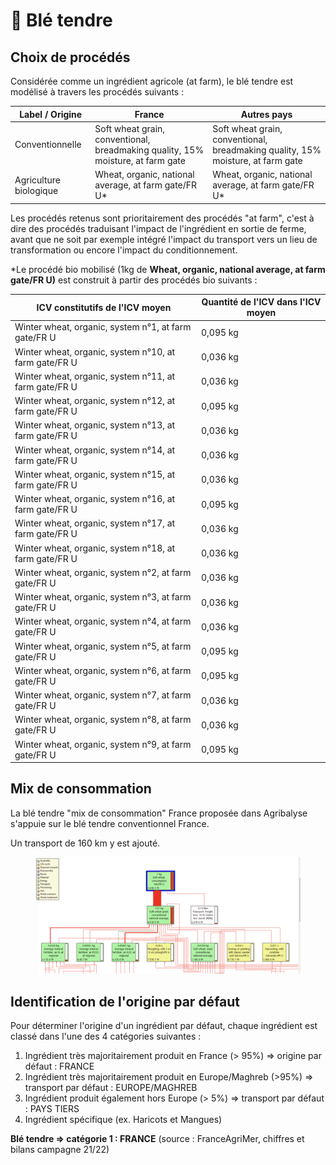 # 🌾 Blé tendre

## Choix de procédés

Considérée comme un ingrédient agricole (at farm), le blé tendre est modélisé à travers les procédés suivants :&#x20;

| Label / Origine        | France                                                                          | Autres pays                                                                     |
| ---------------------- | ------------------------------------------------------------------------------- | ------------------------------------------------------------------------------- |
| Conventionnelle        | Soft wheat grain, conventional, breadmaking quality, 15% moisture, at farm gate | Soft wheat grain, conventional, breadmaking quality, 15% moisture, at farm gate |
| Agriculture biologique | Wheat, organic, national average, at farm gate/FR U\*                           | Wheat, organic, national average, at farm gate/FR U\*                           |

Les procédés retenus sont prioritairement des procédés "at farm", c'est à dire des procédés traduisant l'impact de l'ingrédient en sortie de ferme, avant que ne soit par exemple intégré l'impact du transport vers un lieu de transformation ou encore l'impact du conditionnement.

\*Le procédé bio mobilisé (1kg de **Wheat, organic, national average, at farm gate/FR U)** est construit à partir des procédés bio suivants :&#x20;

| ICV constitutifs de l'ICV moyen                       | Quantité de l'ICV dans l'ICV moyen |
| ----------------------------------------------------- | ---------------------------------- |
| Winter wheat, organic, system n°1, at farm gate/FR U  | 0,095 kg                           |
| Winter wheat, organic, system n°10, at farm gate/FR U | 0,036 kg                           |
| Winter wheat, organic, system n°11, at farm gate/FR U | 0,036 kg                           |
| Winter wheat, organic, system n°12, at farm gate/FR U | 0,095 kg                           |
| Winter wheat, organic, system n°13, at farm gate/FR U | 0,036 kg                           |
| Winter wheat, organic, system n°14, at farm gate/FR U | 0,036 kg                           |
| Winter wheat, organic, system n°15, at farm gate/FR U | 0,036 kg                           |
| Winter wheat, organic, system n°16, at farm gate/FR U | 0,095 kg                           |
| Winter wheat, organic, system n°17, at farm gate/FR U | 0,036 kg                           |
| Winter wheat, organic, system n°18, at farm gate/FR U | 0,036 kg                           |
| Winter wheat, organic, system n°2, at farm gate/FR U  | 0,036 kg                           |
| Winter wheat, organic, system n°3, at farm gate/FR U  | 0,036 kg                           |
| Winter wheat, organic, system n°4, at farm gate/FR U  | 0,036 kg                           |
| Winter wheat, organic, system n°5, at farm gate/FR U  | 0,095 kg                           |
| Winter wheat, organic, system n°6, at farm gate/FR U  | 0,095 kg                           |
| Winter wheat, organic, system n°7, at farm gate/FR U  | 0,036 kg                           |
| Winter wheat, organic, system n°8, at farm gate/FR U  | 0,036 kg                           |
| Winter wheat, organic, system n°9, at farm gate/FR U  | 0,095 kg                           |

## Mix de consommation

La blé tendre "mix de consommation" France proposée dans Agribalyse s'appuie sur le blé tendre conventionnel France.

Un transport de 160 km y est ajouté.

<figure><img src="../../.gitbook/assets/Screenshot 2022-11-08 at 14.56.24.png" alt=""><figcaption></figcaption></figure>

## Identification de l'origine par défaut

Pour déterminer l'origine d'un ingrédient par défaut, chaque ingrédient est classé dans l'une des 4 catégories suivantes :&#x20;

1. Ingrédient très majoritairement produit en France (> 95%) => origine par défaut : FRANCE
2. Ingrédient très majoritairement produit en Europe/Maghreb (>95%) => transport par défaut : EUROPE/MAGHREB&#x20;
3. Ingrédient produit également hors Europe (> 5%) => transport par défaut : PAYS TIERS
4. Ingrédient spécifique (ex. Haricots et Mangues)&#x20;

**Blé tendre => catégorie 1 : FRANCE** (source : FranceAgriMer, chiffres et bilans campagne 21/22)&#x20;
